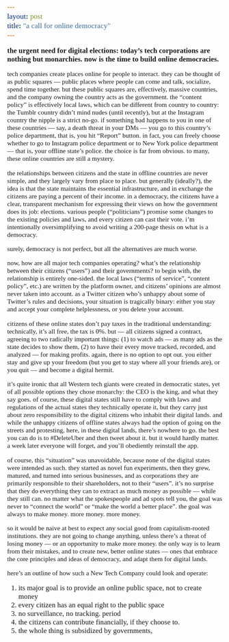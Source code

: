 ```yaml
---
layout: post
title: "a call for online democracy"
---
```


<style>
* {
  font-family: "Times New Roman";
  font-size: 110%;
}
</style>

**the urgent need for digital elections: today’s tech corporations are nothing but monarchies. now is the time to build online democracies.**

tech companies create places online for people to interact. they can be thought of as public squares — public places where people can come and talk, socialize, spend time together. but these public squares are, effectively, massive countries, and the company owning the country acts as the government. the “content policy” is effectively local laws, which can be different from country to country: the Tumblr country didn’t mind nudes (until recently), but at the Instagram country the nipple is a strict no-go. if something bad happens to you in one of these countries — say, a death threat in your DMs — you go to this country’s police department, that is, you hit “Report” button. in fact, you can freely choose whether to go to Instagram police department or to New York police department — that is, your offline state’s police. the choice is far from obvious. to many, these online countries are still a mystery.

the relationships between citizens and the state in offline countries are never simple, and they largely vary from place to place. but generally (ideally?), the idea is that the state maintains the essential infrastructure, and in exchange the citizens are paying a percent of their income. in a democracy, the citizens have a clear, transparent mechanism for expressing their views on how the government does its job: elections. various people (“politicians”) promise some changes to the existing policies and laws, and every citizen can cast their vote. i’m intentionally oversimplifying to avoid writing a 200-page thesis on what is a democracy. 

surely, democracy is not perfect, but all the alternatives are much worse. 

now, how are all major tech companies operating? what’s the relationship between their citizens (“users”) and their governments? to begin with, the relationship is entirely one-sided. the local laws (“terms of service”, “content policy”, etc.) are written by the platform owner, and citizens’ opinions are almost never taken into account. as a Twitter citizen who’s unhappy about some of Twitter’s rules and decisions, your situation is tragically binary: either you stay and accept your complete helplessness, or you delete your account.

citizens of these online states don’t pay taxes in the traditional understanding: technically, it’s all free, the tax is 0%. but — all citizens signed a contract, agreeing to two radically important things: (1) to watch ads — as many ads as the state decides to show them, (2) to have their every move tracked, recorded, and analyzed — for making profits. again, there is no option to opt out. you either stay and give up your freedom (but you get to stay where all your friends are), or you quit — and become a digital hermit.

it’s quite ironic that all Western tech giants were created in democratic states, yet of all possible options they chose monarchy: the CEO is the king, and what they say goes. of course, these digital states still have to comply with laws and regulations of the actual states they technically operate it, but they carry just about zero responsibility to the digital citizens who inhabit their digital lands. and while the unhappy citizens of offline states always had the option of going on the streets and protesting, here, in these digital lands, there’s nowhere to go. the best you can do is to #DeleteUber and then tweet about it. but it would hardly matter. a week later everyone will forget, and you’ll obediently reinstall the app.

of course, this “situation” was unavoidable, because none of the digital states were intended as such. they started as novel fun experiments, then they grew, matured, and turned into serious businesses, and as corporations they are primarily responsible to their shareholders, not to their “users”. it’s no surprise that they do everything they can to extract as much money as possible — while they still can. no matter what the spokespeople and ad spots tell you, the goal was never to “connect the world” or “make the world a better place”. the goal was always to make money. more money. more money.

so it would be naive at best to expect any social good from capitalism-rooted institutions. they are not going to change anything, unless there’s a threat of losing money — or an opportunity to make more money. the only way is to learn from their mistakes, and to create new, better online states — ones that embrace the core principles and ideas of democracy, and adapt them for digital lands.

here’s an outline of how such a New Tech Company could look and operate:
1. its major goal is to provide an online public space, not to create money
2. every citizen has an equal right to the public space
3. no surveillance, no tracking. period
4. the citizens can contribute financially, if they choose to. 
5. the whole thing is subsidized by governments, 
